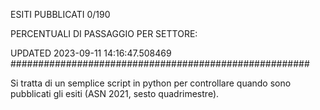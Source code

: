 ESITI PUBBLICATI 0/190 

PERCENTUALI DI PASSAGGIO PER SETTORE:

UPDATED 2023-09-11 14:16:47.508469
###################################################### 

Si tratta di un semplice script in python per controllare quando sono pubblicati gli esiti (ASN 2021, sesto quadrimestre).

